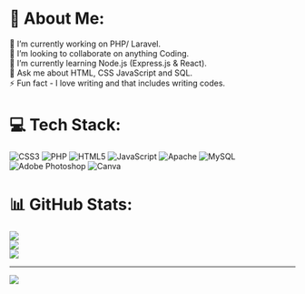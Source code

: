 # 💫 About Me:
🔭 I’m currently working on PHP/ Laravel.<br>👯 I’m looking to collaborate on anything Coding.<br>🌱 I’m currently learning Node.js (Express.js & React).<br>💬 Ask me about HTML, CSS JavaScript and SQL.<br>⚡ Fun fact - I love writing and that includes writing codes. 


# 💻 Tech Stack:
![CSS3](https://img.shields.io/badge/css3-%231572B6.svg?style=for-the-badge&logo=css3&logoColor=white) ![PHP](https://img.shields.io/badge/php-%23777BB4.svg?style=for-the-badge&logo=php&logoColor=white) ![HTML5](https://img.shields.io/badge/html5-%23E34F26.svg?style=for-the-badge&logo=html5&logoColor=white) ![JavaScript](https://img.shields.io/badge/javascript-%23323330.svg?style=for-the-badge&logo=javascript&logoColor=%23F7DF1E) ![Apache](https://img.shields.io/badge/apache-%23D42029.svg?style=for-the-badge&logo=apache&logoColor=white) ![MySQL](https://img.shields.io/badge/mysql-%2300f.svg?style=for-the-badge&logo=mysql&logoColor=white) ![Adobe Photoshop](https://img.shields.io/badge/adobephotoshop-%2331A8FF.svg?style=for-the-badge&logo=adobephotoshop&logoColor=white) ![Canva](https://img.shields.io/badge/Canva-%2300C4CC.svg?style=for-the-badge&logo=Canva&logoColor=white)
# 📊 GitHub Stats:
![](https://github-readme-stats.vercel.app/api?username=Vikydaniella&theme=dark&hide_border=false&include_all_commits=false&count_private=false)<br/>
![](https://github-readme-streak-stats.herokuapp.com/?user=Vikydaniella&theme=dark&hide_border=false)<br/>
![](https://github-readme-stats.vercel.app/api/top-langs/?username=Vikydaniella&theme=dark&hide_border=false&include_all_commits=false&count_private=false&layout=compact)

---
[![](https://visitcount.itsvg.in/api?id=Vikydaniella&icon=0&color=0)](https://visitcount.itsvg.in)

<!-- Proudly created with GPRM ( https://gprm.itsvg.in ) -->
